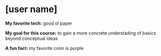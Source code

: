 # [user name]

**My favorite tech:** good ol paper

**My goal for this course:** to gain a more concrete understading of basics beyond conceptual ideas

**A fun fact:** my favorite color is purple
